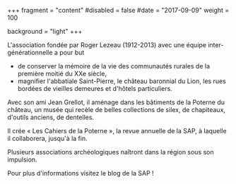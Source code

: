 +++
fragment = "content"
#disabled = false
#date = "2017-09-09"
weight = 100

background = "light"
+++

L'association fondée par Roger Lezeau (1912-2013) avec une équipe inter-générationnelle a pour but 

* de conserver la mémoire de la vie des communautés rurales de la première moitié du XXe siècle, 
* magnifier l'abbatiale Saint-Pierre, le château baronnial du Lion, les rues bordées de vieilles demeures et d'hôtels particuliers. 

Avec son ami Jean Grellot, il aménage dans les bâtiments de la Poterne du château, un musée qui recèle de belles collections de silex, de chapiteaux, d'outils anciens, de dentelles. 

Il crée « Les Cahiers de la Poterne », la revue annuelle de la SAP, à laquelle il collaborera, jusqu'à la fin. 

Plusieurs associations archéologiques naîtront dans la région sous son impulsion.

Pour plus d'informations visitez le blog de la SAP !




